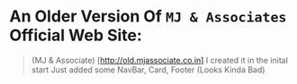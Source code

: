 # An Older Version Of `MJ & Associates` Official Web Site: 
> (MJ & Associate) [http://old.mjassociate.co.in]
> I created it in the inital start
> Just added some NavBar, Card, Footer (Looks Kinda Bad)
